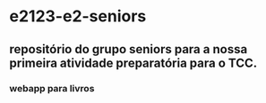 # e2123-e2-seniors
## repositório do grupo seniors para a nossa primeira atividade preparatória para o TCC.
### webapp para livros
